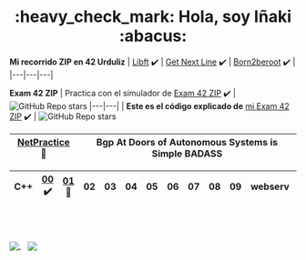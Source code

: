 <div align="center">
  <h1 align="center">:heavy_check_mark: Hola, soy Iñaki :abacus:</h1>
</div>





**Mi recorrido ZIP en 42 Urduliz**
| [Libft](https://github.com/inakilastra/Libft) :heavy_check_mark: | [Get Next Line](https://github.com/inakilastra/Get_Next_Line) :heavy_check_mark: | [Born2beroot](https://github.com/inakilastra/Born2beroot)  :heavy_check_mark: |
|---|---|---|

**Exam 42 ZIP**
| Practica con el simulador de [Exam 42 ZIP](https://github.com/inakilastra/ExamZIP) :heavy_check_mark: | ![GitHub Repo stars](https://img.shields.io/github/stars/inakilastra/ExamZIP)
|---|---|
| **Este es el código explicado de** [mi Exam 42 ZIP](https://github.com/inakilastra/Mi_Exman_ZIP) :heavy_check_mark: | ![GitHub Repo stars](https://img.shields.io/github/stars/inakilastra/Mi_Exman_ZIP)

| [NetPractice](https://github.com/inakilastra/NetPractice) :construction: | Bgp At Doors of Autonomous Systems is Simple BADASS |
|---|---|

| C++ | [00](https://github.com/inakilastra/CPP00) :heavy_check_mark: | [01](https://github.com/inakilastra/CPP01) :construction: | 02 | 03 | 04 | 05 | 06 | 07 | 08 | 09 | webserv | ft_irc | 
|---|---|---|---|---|---|---|---|---|---|---|---|---|

<br /><br /><br />
<a href="https://github.com/inakilastra/github-readme-stats">
  <img align="center" src="https://github-readme-stats.vercel.app/api?username=inakilastra&show_icons=true&theme=ambient_gradient&locale=es" />
</a>
&nbsp;&nbsp;
<a href="https://github.com/inakilastra/convoychat">
  <img align="center" src="https://github-readme-stats.vercel.app/api/top-langs/?username=inakilastra&layout=compact&locale=es" />
</a>

<!--
**inakilastra/inakilastra** is a ✨ _special_ ✨ repository because its `README.md` (this file) appears on your GitHub profile.

Here are some ideas to get you started:

- 🔭 I’m currently working on ...
- 🌱 I’m currently learning ...
- 👯 I’m looking to collaborate on ...
- 🤔 I’m looking for help with ...
- 💬 Ask me about ...
- 📫 How to reach me: ...
- 😄 Pronouns: ...
- ⚡ Fun fact: ...
-->
